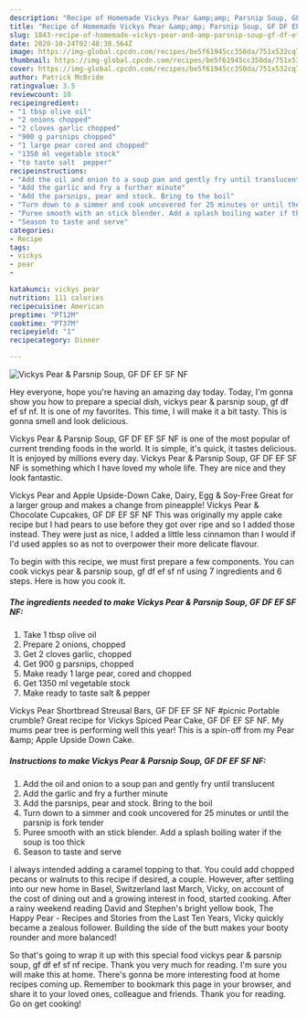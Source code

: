 ```yaml
---
description: "Recipe of Homemade Vickys Pear &amp;amp; Parsnip Soup, GF DF EF SF NF"
title: "Recipe of Homemade Vickys Pear &amp;amp; Parsnip Soup, GF DF EF SF NF"
slug: 1843-recipe-of-homemade-vickys-pear-and-amp-parsnip-soup-gf-df-ef-sf-nf
date: 2020-10-24T02:48:38.564Z
image: https://img-global.cpcdn.com/recipes/be5f61945cc350da/751x532cq70/vickys-pear-parsnip-soup-gf-df-ef-sf-nf-recipe-main-photo.jpg
thumbnail: https://img-global.cpcdn.com/recipes/be5f61945cc350da/751x532cq70/vickys-pear-parsnip-soup-gf-df-ef-sf-nf-recipe-main-photo.jpg
cover: https://img-global.cpcdn.com/recipes/be5f61945cc350da/751x532cq70/vickys-pear-parsnip-soup-gf-df-ef-sf-nf-recipe-main-photo.jpg
author: Patrick McBride
ratingvalue: 3.5
reviewcount: 10
recipeingredient:
- "1 tbsp olive oil"
- "2 onions chopped"
- "2 cloves garlic chopped"
- "900 g parsnips chopped"
- "1 large pear cored and chopped"
- "1350 ml vegetable stock"
- "to taste salt  pepper"
recipeinstructions:
- "Add the oil and onion to a soup pan and gently fry until translucent"
- "Add the garlic and fry a further minute"
- "Add the parsnips, pear and stock. Bring to the boil"
- "Turn down to a simmer and cook uncovered for 25 minutes or until the parsnip is fork tender"
- "Puree smooth with an stick blender. Add a splash boiling water if the soup is too thick"
- "Season to taste and serve"
categories:
- Recipe
tags:
- vickys
- pear
- 

katakunci: vickys pear  
nutrition: 111 calories
recipecuisine: American
preptime: "PT12M"
cooktime: "PT37M"
recipeyield: "1"
recipecategory: Dinner

---
```



![Vickys Pear &amp; Parsnip Soup, GF DF EF SF NF](https://img-global.cpcdn.com/recipes/be5f61945cc350da/751x532cq70/vickys-pear-parsnip-soup-gf-df-ef-sf-nf-recipe-main-photo.jpg)

Hey everyone, hope you're having an amazing day today. Today, I'm gonna show you how to prepare a special dish, vickys pear &amp; parsnip soup, gf df ef sf nf. It is one of my favorites. This time, I will make it a bit tasty. This is gonna smell and look delicious.

Vickys Pear &amp; Parsnip Soup, GF DF EF SF NF is one of the most popular of current trending foods in the world. It is simple, it's quick, it tastes delicious. It is enjoyed by millions every day. Vickys Pear &amp; Parsnip Soup, GF DF EF SF NF is something which I have loved my whole life. They are nice and they look fantastic.

Vickys Pear and Apple Upside-Down Cake, Dairy, Egg &amp; Soy-Free Great for a larger group and makes a change from pineapple! Vickys Pear &amp; Chocolate Cupcakes, GF DF EF SF NF This was originally my apple cake recipe but I had pears to use before they got over ripe and so I added those instead. They were just as nice, I added a little less cinnamon than I would if I&#39;d used apples so as not to overpower their more delicate flavour.


To begin with this recipe, we must first prepare a few components. You can cook vickys pear &amp; parsnip soup, gf df ef sf nf using 7 ingredients and 6 steps. Here is how you cook it.

<!--inarticleads1-->

##### The ingredients needed to make Vickys Pear &amp; Parsnip Soup, GF DF EF SF NF:

1. Take 1 tbsp olive oil
1. Prepare 2 onions, chopped
1. Get 2 cloves garlic, chopped
1. Get 900 g parsnips, chopped
1. Make ready 1 large pear, cored and chopped
1. Get 1350 ml vegetable stock
1. Make ready to taste salt &amp; pepper


Vickys Pear Shortbread Streusal Bars, GF DF EF SF NF #picnic Portable crumble? Great recipe for Vickys Spiced Pear Cake, GF DF EF SF NF. My mums pear tree is performing well this year! This is a spin-off from my Pear &amp;amp; Apple Upside Down Cake. 

<!--inarticleads2-->

##### Instructions to make Vickys Pear &amp; Parsnip Soup, GF DF EF SF NF:

1. Add the oil and onion to a soup pan and gently fry until translucent
1. Add the garlic and fry a further minute
1. Add the parsnips, pear and stock. Bring to the boil
1. Turn down to a simmer and cook uncovered for 25 minutes or until the parsnip is fork tender
1. Puree smooth with an stick blender. Add a splash boiling water if the soup is too thick
1. Season to taste and serve


I always intended adding a caramel topping to that. You could add chopped pecans or walnuts to this recipe if desired, a couple. However, after settling into our new home in Basel, Switzerland last March, Vicky, on account of the cost of dining out and a growing interest in food, started cooking. After a rainy weekend reading David and Stephen&#39;s bright yellow book, The Happy Pear - Recipes and Stories from the Last Ten Years, Vicky quickly became a zealous follower. Building the side of the butt makes your booty rounder and more balanced! 

So that's going to wrap it up with this special food vickys pear &amp; parsnip soup, gf df ef sf nf recipe. Thank you very much for reading. I'm sure you will make this at home. There's gonna be more interesting food at home recipes coming up. Remember to bookmark this page in your browser, and share it to your loved ones, colleague and friends. Thank you for reading. Go on get cooking!
